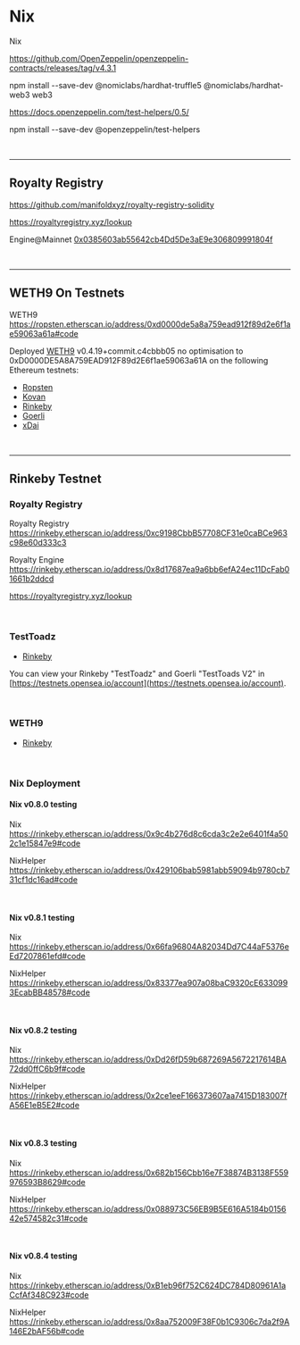 # Nix
Nix

https://github.com/OpenZeppelin/openzeppelin-contracts/releases/tag/v4.3.1

npm install --save-dev @nomiclabs/hardhat-truffle5 @nomiclabs/hardhat-web3 web3

https://docs.openzeppelin.com/test-helpers/0.5/

npm install --save-dev @openzeppelin/test-helpers


<br />

<hr />

## Royalty Registry

https://github.com/manifoldxyz/royalty-registry-solidity

https://royaltyregistry.xyz/lookup

Engine@Mainnet [0x0385603ab55642cb4Dd5De3aE9e306809991804f](https://etherscan.io/address/0x0385603ab55642cb4dd5de3ae9e306809991804f#code)

<br />

<hr />

## WETH9 On Testnets

WETH9 https://ropsten.etherscan.io/address/0xd0000de5a8a759ead912f89d2e6f1ae59063a61a#code


Deployed [WETH9](https://etherscan.io/address/0xc02aaa39b223fe8d0a0e5c4f27ead9083c756cc2#code)  v0.4.19+commit.c4cbbb05 no optimisation to 0xD0000DE5A8A759EAD912F89d2E6f1ae59063a61A on the following Ethereum testnets:

* [Ropsten](https://ropsten.etherscan.io/address/0xD0000DE5A8A759EAD912F89d2E6f1ae59063a61A#code)
* [Kovan](https://kovan.etherscan.io/address/0xD0000DE5A8A759EAD912F89d2E6f1ae59063a61A#code)
* [Rinkeby](https://rinkeby.etherscan.io/address/0xD0000DE5A8A759EAD912F89d2E6f1ae59063a61A#code)
* [Goerli](https://goerli.etherscan.io/address/0xD0000DE5A8A759EAD912F89d2E6f1ae59063a61A#code)
* [xDai](https://blockscout.com/xdai/mainnet/address/0xD0000DE5A8A759EAD912F89d2E6f1ae59063a61A/contracts)

<br />

<hr />

## Rinkeby Testnet

### Royalty Registry

Royalty Registry https://rinkeby.etherscan.io/address/0xc9198CbbB57708CF31e0caBCe963c98e60d333c3

Royalty Engine https://rinkeby.etherscan.io/address/0x8d17687ea9a6bb6efA24ec11DcFab01661b2ddcd

https://royaltyregistry.xyz/lookup

<br />

### TestToadz

* [Rinkeby](https://rinkeby.etherscan.io/address/0xd000f000aa1f8accbd5815056ea32a54777b2fc4#writeContract)

You can view your Rinkeby "TestToadz" and Goerli "TestToads V2" in [https://testnets.opensea.io/account](https://testnets.opensea.io/account).

<br />

### WETH9

* [Rinkeby](https://rinkeby.etherscan.io/address/0xD0000DE5A8A759EAD912F89d2E6f1ae59063a61A#code)

<br />

### Nix Deployment

#### Nix v0.8.0 testing

Nix https://rinkeby.etherscan.io/address/0x9c4b276d8c6cda3c2e2e6401f4a502c1e15847e9#code

NixHelper https://rinkeby.etherscan.io/address/0x429106bab5981abb59094b9780cb731cf1dc16ad#code

<br />

#### Nix v0.8.1 testing

Nix https://rinkeby.etherscan.io/address/0x66fa96804A82034Dd7C44aF5376eEd7207861efd#code

NixHelper https://rinkeby.etherscan.io/address/0x83377ea907a08baC9320cE6330993EcabBB48578#code

<br />

#### Nix v0.8.2 testing

Nix https://rinkeby.etherscan.io/address/0xDd26fD59b687269A5672217614BA72dd0ffC6b9f#code

NixHelper https://rinkeby.etherscan.io/address/0x2ce1eeF166373607aa7415D183007fA56E1eB5E2#code

<br />

#### Nix v0.8.3 testing

Nix https://rinkeby.etherscan.io/address/0x682b156Cbb16e7F38874B3138F559976593B8629#code

NixHelper https://rinkeby.etherscan.io/address/0x088973C56EB9B5E616A5184b015642e574582c31#code

<br />

#### Nix v0.8.4 testing

Nix https://rinkeby.etherscan.io/address/0xB1eb96f752C624DC784D80961A1aCcfAf348C923#code

NixHelper https://rinkeby.etherscan.io/address/0x8aa752009F38F0b1C9306c7da2f9A146E2bAF56b#code
